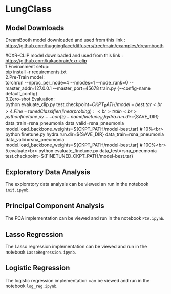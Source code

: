 # LungClass

## Model Downloads
DreamBooth model downloaded and used from this link :<br> https://github.com/huggingface/diffusers/tree/main/examples/dreambooth <br>


#CXR-CLIP model downloaded and used from this link :
<br> https://github.com/kakaobrain/cxr-clip <br>
1.Environment setup: <br>
pip install -r requirements.txt<br>
2.Pre-Train model:<br> 
torchrun --nproc_per_node=4 --nnodes=1 --node_rank=0 --master_addr=127.0.0.1 --master_port=45678 train.py {--config-name default_config}<br>
3.Zero-shot Evaluation:<br> python evaluate_clip.py test.checkpoint=${CKPT_PATH/model-best.tar}<br>
4.Fine-tuned Classifier (linear probing):<br>
train<br>
python finetune.py --config-name finetune_10 hydra.run.dir=${SAVE_DIR} data_train=rsna_pneumonia data_valid=rsna_pneumonia model.load_backbone_weights=${CKPT_PATH/model-best.tar} # 10%<br>
python finetune.py hydra.run.dir=${SAVE_DIR} data_train=rsna_pneumonia data_valid=rsna_pneumonia model.load_backbone_weights=${CKPT_PATH/model-best.tar} # 100%<br>
5.evaluate<br>
python evaluate_finetune.py data_test=rsna_pneumonia test.checkpoint=${FINETUNED_CKPT_PATH/model-best.tar}<br>



## Exploratory Data Analysis
The exploratory data analysis can be viewed an run in the notebook `init.ipynb`.

## Principal Component Analysis
The PCA implementation can be viewed and run in the notebook `PCA.ipynb`.

## Lasso Regression 
The Lasso regression implementation can be viewed and run in the notebook `LassoRegression.ipynb`.

## Logistic Regression
The logistic regression implementation can be viewed and run in the notebook `log_reg.ipynb`.

